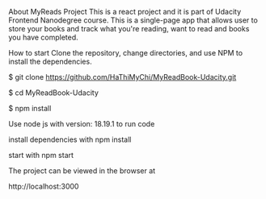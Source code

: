 About MyReads Project
This is a react project and it is part of Udacity Frontend Nanodegree course. This is a single-page app that allows user to store your books and track what you're reading, want to read and books you have completed.

How to start
Clone the repository, change directories, and use NPM to install the dependencies.

$ git clone https://github.com/HaThiMyChi/MyReadBook-Udacity.git

$ cd MyReadBook-Udacity

$ npm install

Use node js with version: 18.19.1 to run code

install dependencies with npm install

start with npm start

The project can be viewed in the browser at

http://localhost:3000